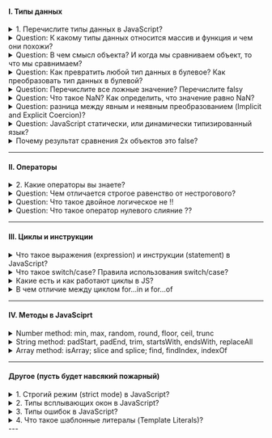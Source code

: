#### I. Типы данных

<details>
<summary> 1. Перечислите типы данных в JavaScript? </summary>
В JavaScript существует 8 типов данных, их можно разделить на примитивные и ссылочные. К примитивным относятся следующие типы:

- `string` (строка),

- `number` (число),

- `biginit`,

- `boolean`,

- `symbol` (уникальный идентификатор) - необходимо для создания уникальных id, чтобы создать его необходимо написать функцию Symbol(""). Если сравнить два одниковых символа между собой, они никогда не равны

- `null`,

- `undefined`

А к ссылочному относится:

- `object`. А определить тип данных можно с помощью typeOf. 

<details>
<summary>Question: В чем отличие между null и undefined?</summary>

Стоит отметить, что разница между null и undefined в том, что `Undefined` - это когда переменная объявлена, но мы ей не присвоенно значение, а `null` - когда мы присвоили значение специально, и как бы говорим, что у нас есть переменная и она пустая.

</details>

</details>

<details>
<summary>Question: К какому типы данных относится массив и функция и чем они похожи?</summary>
Это все объект.
</details>

<details>
<summary> Question: В чем смысл объекта? И когда мы сравниваем объект, то что мы сравнимаем? </summary>
В нем можно хранить данные с помощью ключ и значения. Когда мы сравниваем объект, то мы сравниваем ссылки на объект
</details>

</details>

<details>
<summary>Question: Как превратить любой тип данных в булевое? Как преобразовать тип данных в булевой?</summary>

В JS мы можем явно преобразовать типы, всего их три: String(), Boolean(), Number() - и все они являются функциями.

Чтобы превартить тип данных в булевый можно использовать:

1. Функцию Boolean(null)
2. !! (Два логических не)

Чтобы превратить тип данных в числовое можно использовать:

1. Функцию Number('5')
2. метод parseInt("5")

Что превратить тип данных в строку можно использовать:

1. Функцию String(null)
2. Или через метод Object.prototype.toString(43)
</details>

<details>
<summary>Question: Перечислите все ложные значение? Перечислите falsy</summary>

Falsy - это следующие значение: "", 0, null, undefined, NaN, false. А все остальное уже true

</details>

<details>
<summary>Question: Что такое NaN? Как определить, что значение равно NaN?</summary>

NaN расшифровывается как not-a-number, что означает не является числом. Мы получаем его когда выполняем математическую операцию неправильно. Например, если мы возьмем строку и какое-то число, то оно нам даст NaN. А его особенностью можно выделить то, что она не равна ничему даже самому себе как в строгом, так и в нестрогом сравнении. Для того, чтобы проверить, что число не является числом использует функцию isNaN()

</details>

<details>
<summary>Question: разница между явным и неявным преобразованием (Implicit and Explicit Coercion)?</summary>

Неявное преобразование происходит автоматически путем арифмитические действий, а явное когда мы указываем тип специально через функции Number или ParseInt, функцию String или метод toString, Boolean или двойное логическое !!

</details>

<details>
<summary>Question: JavaScript статически, или динамически типизированный язык? </summary>

Динамически типизированный язык, так как происходит автоматическое преобразование типов

</details>

<details>
<summary>Почему результат сравнения 2х объектов это false? </summary>

Примитивные типы данных сравниваются по значению, а объекты по ссылке. И если у нас две одинаковые объекты, то ссылки у них разные. Поэтому сравнения двух одинаковых объектов - это всегда false. 
</details>

</details>

---

#### II. Операторы

<details>
<summary> 2. Какие операторы вы знаете? </summary>

I. Арифмитические операторы:

- сложения,
- вычитания,
- умножения,
- делание,
- возведение в стене `**`
- взятия от остатка `%`

II. Логические операторы:

- Или (||) - возвращает true, если одно из значений верно
- И (&&) - возвращает true только в том случае, если оба значеные верны, а вернет он последнее значение. Однако если все таки одно из значений false, то дальше он не пойдет.
- ! (Логическое не) - меняет значение на противоположное, стоит упомянуть также про

К особенностям стоит отметить, что есть также приоритетность, но если мы обернем в скобки то данная приоритетность уже не будет иметь разницы.

III. Операторы сравнения:

- больше, меньше, меньше или равно, больше или равно,
- нестрогое (==) и строгое равенство (===),
- не равно (!=).
</details>

<details>
<summary>Question: Чем отличается строгое равенство от нестрогового?</summary>

Строгое равенство отличается от нестрогого тем, что нестрогое сравнивает только значения без приведения типов, а строгая сравнивает и значения и типы

</details>

<details>
<summary>Question: Что такое двойное логическое не !!</summary>

Он нужен для преобразований значений к булевому значению.

Допилить идею: Если мы применим его к строке, то оно сначало станет булевое, а после этого к ней применится логическое отрицание.

</details>

<details>
<summary>Question: Что такое оператор нулевого слияние ??</summary>

Он возвращает значение правого операнда, если левый операнд содержит null или undefined, в противном случае возвращается значение левого операнда. Он похож на или, так как он возвращает правый операнд если в левом хранится ложное значение, а не только null / undefined

</details>

---

#### III. Циклы и инструкции

<details>
<summary>Что такое выражения (expression) и инструкции (statement) в JavaScript?</summary>

I. Выражение - это арифмитическое действие. Например:`+, -, *, /, %, >, =, ==, i++, --i`, Math.random - случайное число.

II. Инструкция - это фрагмент кода, который выполняет определенное действие. К инструкциям относятся: `if, if-else, while, for, for..in, for..of switch, for-in, объявления переменных`

</details>

<details>
<summary>Что такое switch/case? Правила использования switch/case?</summary>

Конструкция switch...case больше относится к инструкции. Например: у нас есть переменная let a: 1 + 1. Затем мы пишем конструкцию switch и внутри скобок пишем переменную a, после с помощью кейса мы описываем так называемую логику и внутри кейса указываем break. Если его не указать то код наш будет идти дальше, то есть break указывает на то, что нам необходимо завершить проверку или прекратить. 

Правила:

1. Условия должно быть число или строка
2. Не допускается дублирования значений
3. Инструкция дефолт является опциональная
4. Если не для одного не найдено совпадение выполняется блок default
5. Break используется для остановки цикла, если мы его не укажем то цикл продолжится

</details>


<details>
<summary> Какие есть и как работают циклы в JS? </summary>

Цикл - это когда нам необходимо какое-то действие повторить несколько раз

- for (let i=..; i > str; i++)
- for ... in
- for ... of

- While... — сначала проверяет условия, а потом их выполняет, и так по кругу. Цикл будет повторятся пока условия верно
- Do...while — сначала выполняет условия, а потом их проверяет, и так по кругу.

</details>

<details>
<summary>В чем отличие между циклом for...in и for...of</summary>

for ... in - для перебора объекта, и если мы используем его в массиве, то переберутся только ключи в массиве.
for ... of - для перебора массива, перебираются как значения так и ключи


С помощью цикла for..in мы перебираем ключи объекта, а если мы говорим про массив, то перебираемым св-вами являются ключи элементов массива, которые являются индексами. А с помощью for ... of мы перебираем уже значения массива. 

</details>


---

#### IV. Методы в JavaSciprt

<details>
<summary>Number method: min, max, random, round, floor, ceil, trunc</summary>

1. Как получить минимальное число? - Math.min();
2. Как получить максимальное число? - Math.mix();
3. Как сгенерировать случайное число в JavaScript? => Math.random();
4. Как округлить число в ближайшему целому? => Math.round(); 
5. Как округлить число в меньшую степень? => Math.floor();
6. Как округлить число в большую степень? => Math.ceil();
7. Как удалить числа после точки? => Math.trunc();

</details>

<details>
<summary>String method: padStart, padEnd, trim, startsWith, endsWith, replaceAll </summary>

Они нужны для того, чтобы дополнять строку до нужного размер. Оба принимаются два аргументе: `длина (число)` и символ (строка), которая будет заполнять оставщуюся длину. Если его не указать, то он будет в видепустой строки

1. `String.prototype.padStart()` => подставляет дополнительные символы перед началом строки (слева)
2. `String.prototype.padEnd()` => подставляет дополнительные символы перед концом строки (справа)
3. `String.prototype.trim()` => удаляет пробельные символы как в начале так и в конце строки

Данные методы определяются начинается или заканчивается ли строка требуемыми символами, тем самым помогают определить соответствие в начале и в конце. Принимают два аргумент: `символы`, которые будут искаться в строке и второй `число`, с которого начнется поиск. 

Методы строк: .startsWith() и .endsWith() проверяют начинается-ли (заканчивается) строка с определенным  символом. 
4. `String.prototype.startsWith()` => начинается ли строка с данного метода
5. `String.prototype.endsWith()` => заканчивается ли строка с данным словом. 

6. `String.prototype.replaceAll()` => у нас есть одно строковое предложение и мы хотим в этой предложенние заменить все слова на другие. Например: у кошки была кошка по имени Мушка, мы хотим кошку заменить на утку. Получается у утки была утка по имени Мушка. 


</details>

<details>
<summary>Array method: isArray; slice and splice; find, findIndex, indexOf</summary>

1. `Array.isArray()` => проверяет является ли значение массивом

2. `Array.prototype.slice()` - возвращает новый массив с выбраннами элементами (индексами) со стораго массив. Он принимает необязательные аргументы в виде начало индекса и конец его, по которому будуться извлекаться данные. Однако стоит упомянуть, что индексы могут быть и отрицательными, а это значит, что они будут извлекаться с конца. Если мы ничего не укажем то он вернет новый массив со старыми элементе. 

3. `Array.prototype.splice()` - нужен для удаления или добавления в или из массива. Аргументы: начальный индекс по которому начнется изменения массива, если укажем отрицательный индекс, то работу начнет с конца. И два необязательных аргумента: какое кол-во необходимо удалить элемментов в массиве и что добавить к массиву элемент

Следующие методы нужны для поиска в массиве. Они (find, findIndex) принимают в качестве аргумента функцию, только indexOf принимает в качестве аргумента обычное значение
4. `Array.prototype.find()` - вернёт первый найденный в массиве элемент, который подходит под условие.

5. `Array.prototype.findIndex()` - возвращает индекс первого найденного в массиве элемента, который подходит под условие, в противном случае -1 вернет

6. `Array.prototype.indexOf()` -  вернётся индекс первого найденного элемента или -1, если ничего не нашлось



Следующие методы необходимы для перебора массива, они проверяются соответствует ли условия переданных в функции, после чего возвращают полученный результат в виде булеан. 

7. `Array.prototype.some()` - перебирает массив и смотрит соответвствует ли один конкретный элемент в массиве логическому условию.

8. `Array.prototype.every()` -  перебирает массив и смотрит соответвствует ли все элементы в массиве логическому условию.

```
[2, 5, 8, 1, 4].some(elem => elem > 10);                // false
[12, 5, 8, 1, 4].some(elem => elem > 10);               // true
[12, 5, 8, 130, 44].every(elem => elem >= 10);          // false
[12, 54, 18, 130, 44].every(elem => elem >= 10);        // true
```

9. `Array.prototype.forEach()` и `Array.prototype.map()` => отличие заключается в том, что forEach() меняет исходный массив, а map возвращает новый. Еще одним отличиям является то, что если мы используем .map, то мы можем использовать
и другие методы. 


10. `Array.prototype.includes()` - определяет, содержит ли массив определённый элемент, возвращая в зависимости от этого true или false.

Данные методы меняют исходный массив - модифириует массив
11. `Array.prototype.push()` - добавляет элементы в конец массива и возвращает новую длину массива.
12. `Array.prototype.pop()` - удаляет из массива последний элемент и возвращает его значение.
13. `Array.prototype.shift()` - удаляет из массива первый элемент и возвращает его значение. 
14. `Array.prototype.unshift()` - добавляет элементы в начало массива и возвращают новую длину массива.

Что будет работать быстрее? => Pop и push - так как их задача лишь добавить или удалить элемент в конце массива, а shift и unshift медленее так как помимо удаление или добавления первого элемент они будут сдвигать массив вправо или влево. 


15. `Array.prototype.flat()` - у нас есть массив, внутри которого есть еще массивы и данный метод уменьшает вложенность массива на число которое мы указали внутри скобок, также мы можем написать Infinity и удалим все вложенности. Также его особенностью является удаления пустых строк
16. `Array.prototype.flatMaP()` - это смесь двух методов: `.map` и введенного метода `flat` - сначала применяет функцию к каждому элементу, а потом преобразует полученный результат в плоскую структуру или раскрывает подмассивы и помещает их в массив

</details>

</details>


---

#### Другое (пусть будет навсякий пожарный)

<details>
<summary> 1. Строгий режим (strict mode) в JavaScript?</summary>

Он появился в ЕС5, и он говорит, что наш код будет работать в строгом режиме в JS. Чтобы его использовать необходимо написать 'use strict' либо в начале скрипта либо внутри функции. Если мы его напишем в начале скрипта, то он будет иметь глобальную область видимости, а если напишем внутри функции, то будет иметь локальную область видимости. Например если мы объявим объект без переменной или продублируем параметры внутри функции

```
"use strict";
x = {p1:10, p2:20};      // This will cause an error
function x2(p1, p1) {};   // This will cause an error
```

</details>

<details>
<summary> 2. Типы всплывающих окон в JavaScript?</summary>

`alert` - выводить информацию во всплывающем окне;

`confirm` - спрашивать соглашение во всплывающем окне; подтвердить по ОК или Отмену

`prompt` - всплывающем окно, где просят написать что-то в инпут поле

</details>

<details>
<summary> 3. Типы ошибок в JavaScript? </summary>

1. SyntaxError - синтаксическая ошибка возникает когда мы написали неправильно какое-то слово: reutrn

2. RefferenceError - возникает когда js не может найти какую-то ссылку в которой мы пытаемся получить доступ. Например хотим определенную переменную найти а его нет

3. TypeError - возникает когда мы хотим методы определенных типов преобразовать на типов у которого этого метода нет.

</details>



<details>
<summary> 4. Что такое шаблонные литералы (Template Literals)?</summary>

Шаблонные литаралы - это обратные кавычки, внутри обратные кавычек мы можем с помощью знака доллара и фигурными скобками (${выражение}).
</details>
---
